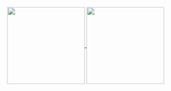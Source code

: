 <div>
  <a href="https://github.com/joaovictorvns">
  <img height="180em" align="center" src="https://github-readme-stats.vercel.app/api?username=joaovictorvns&border_radius=10&title_color=0099ff&text_color=cceeff&ring_color=cceeff&show_icons=true&bg_color=45,000000,001a33&include_all_commits=true&count_private=true&hide_border=true&custom_title=João%20Victor%20Santos's%20GitHub%20stats"/>
  <img height="180em" align="center" src="https://github-readme-stats.vercel.app/api/top-langs/?username=joaovictorvns&border_radius=8&title_color=0099ff&text_color=cceeff&bg_color=45,001a33,000000&hide_border=true"/>
  <a/>
</div>

<!--
https://github.com/anuraghazra/github-readme-stats#gh-dark-mode-only
https://www.youtube.com/watch?v=TsaLQAetPLU&list=WL&index=7&ab_channel=RafaellaBallerini
### Hi there 👋

**joaovictorvns/joaovictorvns** is a ✨ _special_ ✨ repository because its `README.md` (this file) appears on your GitHub profile.

Here are some ideas to get you started:

- 🔭 I’m currently working on ...
- 🌱 I’m currently learning ...
- 👯 I’m looking to collaborate on ...
- 🤔 I’m looking for help with ...
- 💬 Ask me about ...
- 📫 How to reach me: ...
- 😄 Pronouns: ...
- ⚡ Fun fact: ...
-->
